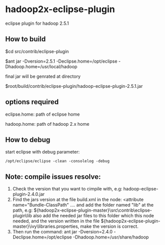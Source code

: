 hadoop2x-eclipse-plugin
=======================

eclipse plugin for hadoop  2.5.1
 

How to build
----------------------------------------

  $cd src/contrib/eclipse-plugin 

  $ant jar -Dversion=2.5.1 -Declipse.home=/opt/eclipse -Dhadoop.home=/usr/local/hadoop

final jar will be genrated at directory 

  $root/build/contrib/eclipse-plugin/hadoop-eclipse-plugin-2.5.1.jar

options required
--------------------------------------
  eclipse.home: path of eclipse home 

  hadoop.home: path of hadoop 2.x home
 

How to debug
--------------------------------------
  start eclipse with debug parameter:  

    /opt/eclipse/eclipse -clean -consolelog -debug
    

Note: compile issues resolve: 
--------------------------------------
1. Check the version that you want to cimpile with, e.g: hadoop-eclipse-plugin-2.4.0.jar 
2. Find the jars version at the file build.xml in the node: <attribute name="Bundle-ClassPath" .... 
   and add the folder named "lib" at the path, e.g: ${hadoop2x-eclipse-plugin-master}\src\contrib\eclipse-plugin\lib
   also add the needed jar files to this folder which this node needed, and the version written in the file
   ${hadoop2x-eclipse-plugin-master}\ivy\libraries.properties, make the version is correct.
3. Then run the command: ant jar -Dversion=2.4.0 -Declipse.home=/opt/eclipse -Dhadoop.home=/usr/share/hadoop
